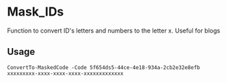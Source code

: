 # Mask_IDs
Function to convert ID's letters and numbers to the letter x. Useful for blogs

## Usage
```ConvertTo-MaskedCode -Code 5f654ds5-44ce-4e18-934a-2cb2e32e8efb```
```xxxxxxxxx-xxxx-xxxx-xxxx-xxxxxxxxxxxxx```
